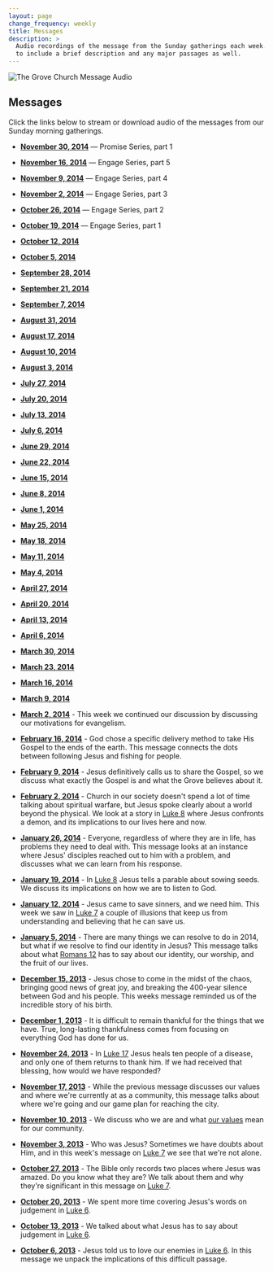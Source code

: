 ```yaml
---
layout: page
change_frequency: weekly
title: Messages
description: >
  Audio recordings of the message from the Sunday gatherings each week. We try
  to include a brief description and any major passages as well.
---
```


<img class="banner" src="/img/ledgers.jpg" alt="The Grove Church Message Audio" />

## Messages

Click the links below to stream or download audio of the messages from our
Sunday morning gatherings.

 - **[November 30, 2014][20141130]** &mdash; Promise Series, part 1

 - **[November 16, 2014][20141116]** &mdash; Engage Series, part 5

 - **[November 9, 2014][20141109]** &mdash; Engage Series, part 4

 - **[November 2, 2014][20141102]** &mdash; Engage Series, part 3

 - **[October 26, 2014][20141026]** &mdash; Engage Series, part 2

 - **[October 19, 2014][20141019]** &mdash; Engage Series, part 1

 - **[October 12, 2014][20141012]**

 - **[October 5, 2014][20141005]**

 - **[September 28, 2014][20140928]**

 - **[September 21, 2014][20140921]**

 - **[September 7, 2014][20140907]**

 - **[August 31, 2014][20140831]**

 - **[August 17, 2014][20140817]**

 - **[August 10, 2014][20140810]**

 - **[August 3, 2014][20140803]**

 - **[July 27, 2014][20140727]**

 - **[July 20, 2014][20140720]**

 - **[July 13, 2014][20140713]**

 - **[July 6, 2014][20140706]**

 - **[June 29, 2014][20140629]**

 - **[June 22, 2014][20140622]**

 - **[June 15, 2014][20140615]**

 - **[June 8, 2014][20140608]**

 - **[June 1, 2014][20140601]**

 - **[May 25, 2014][20140525]**

 - **[May 18, 2014][20140518]**

 - **[May 11, 2014][20140511]**

 - **[May 4, 2014][20140504]**

 - **[April 27, 2014][20140427]**

 - **[April 20, 2014][20140420]**

 - **[April 13, 2014][20140413]**

 - **[April 6, 2014][20140406]**

 - **[March 30, 2014][20140330]**

 - **[March 23, 2014][20140323]**

 - **[March 16, 2014][20140316]**

 - **[March 9, 2014][20140309]**

 - **[March 2, 2014][20140302]** - This week we continued our discussion by
   discussing our motivations for evangelism.

 - **[February 16, 2014][20140216]** - God chose a specific delivery method to
   take His Gospel to the ends of the earth. This message connects the dots
   between following Jesus and fishing for people.

 - **[February 9, 2014][20140209]** - Jesus definitively calls us to share the
   Gospel, so we discuss what exactly the Gospel is and what the Grove believes
   about it.

 - **[February 2, 2014][20140202]** - Church in our society doesn't spend a lot
   of time talking about spiritual warfare, but Jesus spoke clearly about a
   world beyond the physical. We look at a story in [Luke 8][luke8:26-39] where
   Jesus confronts a demon, and its implications to our lives here and now.

 - **[January 26, 2014][20140126]** - Everyone, regardless of where they are in
   life, has problems they need to deal with. This message looks at an instance
   where Jesus' disciples reached out to him with a problem, and discusses what
   we can learn from his response.

 - **[January 19, 2014][20140119]** - In [Luke 8][luke8:4-18] Jesus tells a
   parable about sowing seeds. We discuss its implications on how we are to
   listen to God.

 - **[January 12, 2014][20140112]** - Jesus came to save sinners, and we need
   him. This week we saw in [Luke 7][luke7:36] a couple of illusions that keep
   us from understanding and believing that he can save us.

 - **[January 5, 2014][20140105]** - There are many things we can resolve to do
   in 2014, but what if we resolve to find our identity in Jesus? This message
   talks about what [Romans 12][] has to say about our identity, our worship,
   and the fruit of our lives.

 - **[December 15, 2013][20131215]** - Jesus chose to come in the midst of the
   chaos, bringing good news of great joy, and breaking the 400-year silence
   between God and his people. This weeks message reminded us of the incredible
   story of his birth.

 - **[December 1, 2013][20131201]** - It is difficult to remain thankful for
   the things that we have. True, long-lasting thankfulness comes from focusing
   on everything God has done for us.

 - **[November 24, 2013][20131124]** - In [Luke 17][luke17_11] Jesus heals ten
   people of a disease, and only one of them returns to thank him. If we had
   received that blessing, how would we have responded?

 - **[November 17, 2013][20131117]** - While the previous message discusses our
   values and where we're currently at as a community, this message talks about
   where we're going and our game plan for reaching the city.

 - **[November 10, 2013][20131110]** - We discuss who we are and what [our
   values][values] mean for our community.

 - **[November 3, 2013][20131103]** - Who was Jesus? Sometimes we have doubts
   about Him, and in this week's message on [Luke 7][luke7_18] we see that
   we're not alone.

 - **[October 27, 2013][20131027]** - The Bible only records two places where
   Jesus was amazed. Do you know what they are? We talk about them and why
   they're significant in this message on [Luke 7][].

 - **[October 20, 2013][20131020]** - We spent more time covering Jesus's words
   on judgement in [Luke 6][].

 - **[October 13, 2013][20131013]** - We talked about what Jesus has to say
   about judgement in [Luke 6][].

 - **[October 6, 2013][20131006]** - Jesus told us to love our enemies in [Luke
   6][]. In this message we unpack the implications of this difficult passage.

[20141130]: https://dl.dropboxusercontent.com/u/42932761/2014-11-30-reid-johnson.mp3
[20141116]: https://dl.dropboxusercontent.com/u/42932761/2014-11-16-reid-johnson.mp3
[20141109]: https://dl.dropboxusercontent.com/u/42932761/2014-11-09-reid-johnson.mp3
[20141102]: https://dl.dropboxusercontent.com/u/5738226/messages/2014-11-02-matt-jones.mp3
[20141026]: https://dl.dropboxusercontent.com/u/5738226/messages/2014-10-26-reid-johnson.mp3
[20141019]: https://dl.dropboxusercontent.com/u/5738226/messages/2014-10-19-reid-johnson.mp3
[20141012]: https://dl.dropboxusercontent.com/u/42932761/2014-10-12-reid-johnson.mp3
[20141005]: https://dl.dropboxusercontent.com/u/5738226/messages/2014-10-05-reid-johnson.mp3
[20140928]: https://dl.dropboxusercontent.com/u/5738226/messages/2014-09-28-reid-johnson.mp3
[20140921]: https://dl.dropboxusercontent.com/u/5738226/messages/2014-09-21-reid-johnson.mp3
[20140907]: https://dl.dropboxusercontent.com/u/5738226/messages/2014-09-07-reid-johnson.mp3
[20140831]: https://dl.dropboxusercontent.com/u/5738226/messages/2014-08-31-reid-johnson.mp3
[20140817]: https://dl.dropboxusercontent.com/u/42932761/2014_08_17_reid_johnson.mp3
[20140810]: https://dl.dropboxusercontent.com/u/42932761/20140810_Matt_Jones.mp3
[20140803]: https://dl.dropboxusercontent.com/u/5738226/messages/2014-08-03-reid-johnson.mp3
[20140727]: https://dl.dropboxusercontent.com/u/5738226/messages/2014-07-27-reid-johnson.mp3
[20140720]: https://dl.dropboxusercontent.com/u/5738226/messages/2014-07-20-reid-johnson.mp3
[20140713]: https://dl.dropboxusercontent.com/u/5738226/messages/2014-07-13-reid-johnson.mp3
[20140706]: https://dl.dropboxusercontent.com/u/42932761/2014-07-06-reid-johnson.mp3
[20140629]: https://dl.dropboxusercontent.com/u/42932761/2014-06-29-reid-johnson.mp3
[20140622]: https://dl.dropboxusercontent.com/u/5738226/messages/2014-06-22-reid-johnson.mp3
[20140615]: https://dl.dropboxusercontent.com/u/5738226/messages/2014-06-15-reid-johnson.mp3
[20140608]: https://dl.dropboxusercontent.com/u/5738226/messages/2014-06-08-reid-johnson.mp3
[20140601]: https://dl.dropboxusercontent.com/u/5738226/messages/2014-06-01-reid-johnson.mp3
[20140525]: https://dl.dropboxusercontent.com/u/5738226/messages/2014-05-25-reid-johnson.mp3
[20140518]: https://dl.dropboxusercontent.com/u/5738226/messages/2014-05-18-matt-jones.mp3
[20140511]: https://dl.dropboxusercontent.com/u/5738226/messages/2014-05-11-reid-johnson.mp3
[20140504]: https://dl.dropboxusercontent.com/u/5738226/messages/2014-05-04-reid-johnson.mp3
[20140427]: https://dl.dropboxusercontent.com/u/5738226/messages/2014-04-27-tony-doland.mp3
[20140420]: https://dl.dropboxusercontent.com/u/5738226/messages/2014-04-20-reid-johnson.mp3
[20140413]: https://dl.dropboxusercontent.com/u/5738226/messages/2014-04-13-reid-johnson.mp3
[20140406]: https://dl.dropboxusercontent.com/u/5738226/messages/2014-04-06-reid-johnson.mp3
[20140330]: https://dl.dropboxusercontent.com/u/5738226/messages/2014-03-30-reid-johnson.mp3
[20140323]: https://dl.dropboxusercontent.com/u/5738226/messages/2014-03-23-reid-johnson.mp3
[20140316]: https://dl.dropboxusercontent.com/u/5738226/messages/2014-03-16-scott-heider.mp3
[20140309]: https://dl.dropboxusercontent.com/u/5738226/messages/2014-03-09-reid-johnson.mp3
[20140302]: https://dl.dropboxusercontent.com/u/5738226/messages/2014-03-02-scott-heider.mp3
[20140216]: https://dl.dropboxusercontent.com/u/5738226/messages/2014-02-16-reid-johnson.mp3
[20140209]: https://dl.dropboxusercontent.com/u/5738226/messages/2014-02-09-reid-johnson.mp3
[20140202]: https://dl.dropboxusercontent.com/u/5738226/messages/2014-02-02-scott-heider.mp3
[20140126]: https://dl.dropboxusercontent.com/u/5738226/messages/2014-01-26-scott-heider.mp3
[20140119]: https://dl.dropboxusercontent.com/u/5738226/messages/2014-01-19-reid-johnson.mp3
[20140112]: https://dl.dropboxusercontent.com/u/5738226/messages/2014-01-12-reid-johnson.mp3
[20140105]: https://dl.dropboxusercontent.com/u/5738226/messages/2014-01-05-scott-heider.mp3
[20131215]: https://dl.dropboxusercontent.com/u/5738226/messages/2013-12-15-reid-johnson.mp3
[20131201]: https://dl.dropboxusercontent.com/u/5738226/messages/2013-12-01-scott-heider.mp3
[20131124]: https://dl.dropboxusercontent.com/u/5738226/messages/2013-11-24-reid-johnson.mp3
[20131117]: https://dl.dropboxusercontent.com/u/5738226/messages/2013-11-17-reid-johnson.mp3
[20131110]: https://dl.dropboxusercontent.com/u/5738226/messages/2013-11-10-scott-heider.mp3
[20131103]: https://dl.dropboxusercontent.com/u/5738226/messages/2013-11-03-steven-montgomery.mp3
[20131006]: https://dl.dropboxusercontent.com/u/5738226/messages/2013-10-06-tony-doland.mp3
[20131013]: https://dl.dropboxusercontent.com/u/5738226/messages/2013-10-13-scott-heider.mp3
[20131020]: https://dl.dropboxusercontent.com/u/5738226/messages/2013-10-20-scott-heider.mp3
[20131027]: https://dl.dropboxusercontent.com/u/5738226/messages/2013-10-27-reid-johnson.mp3
[Luke 6]: http://www.biblegateway.com/passage/?search=Luke%206&version=ESV
[Luke 7]: http://www.biblegateway.com/passage/?search=Luke+7
[luke7_18]: http://www.biblegateway.com/passage/?search=Luke%207:18-35
[values]: /about/values-and-beliefs/
[luke17_11]: http://www.biblegateway.com/passage/?search=Luke%2017:11-19&version=ESV
[Romans 12]: http://www.biblegateway.com/passage/?search=Romans+12
[luke7:36]: http://www.biblegateway.com/passage/?search=Luke+7%3A36-50&version=ESV
[luke8:4-18]: https://www.biblegateway.com/passage/?search=Luke+8%3A4-18&version=ESV
[luke8:26-39]: https://www.biblegateway.com/passage/?search=Luke+8%3A26-39&version=ESV
